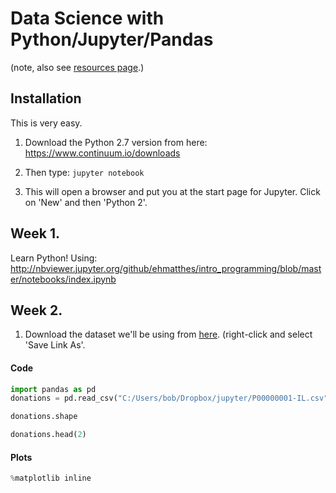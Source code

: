 # Data Science with Python/Jupyter/Pandas

(note, also see [resources page](Resources.md).)

## Installation

This is very easy.

1. Download the Python 2.7 version from here: https://www.continuum.io/downloads
2. Then type:
    `jupyter notebook`
    
3. This will open a browser and put you at the start page for Jupyter. Click on 'New' and then 'Python 2'.

## Week 1.

Learn Python! Using: http://nbviewer.jupyter.org/github/ehmatthes/intro_programming/blob/master/notebooks/index.ipynb

## Week 2.

1. Download the dataset we'll be using from [here](DataSet1.csv). (right-click and select 'Save Link As'.

#### Code

```python
import pandas as pd
donations = pd.read_csv("C:/Users/bob/Dropbox/jupyter/P00000001-IL.csv", index_col=False)
```

```python
donations.shape

donations.head(2)
```

#### Plots
```python
%matplotlib inline
```

